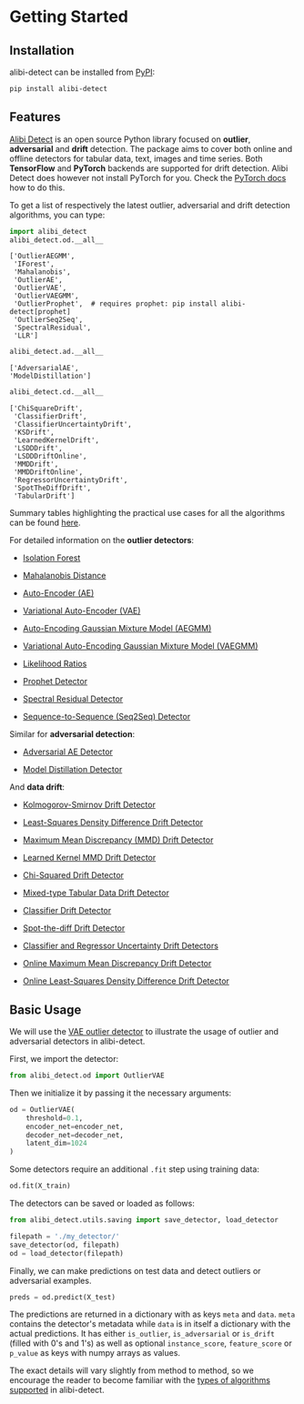 # Getting Started

## Installation

alibi-detect can be installed from [PyPI](https://pypi.org/project/alibi-detect/):

```bash
pip install alibi-detect
```

## Features

[Alibi Detect](https://github.com/SeldonIO/alibi-detect) is an open source Python library focused on 
**outlier**, **adversarial** and **drift** detection. The package aims to cover both 
online and offline detectors for tabular data, text, images and time series. 
Both **TensorFlow** and **PyTorch** backends are supported for drift detection. Alibi Detect does however 
not install PyTorch for you. Check the [PyTorch docs](https://pytorch.org/) how to do this.

To get a list of respectively the latest outlier, adversarial and drift detection algorithms, you can type:

```python
import alibi_detect
alibi_detect.od.__all__
```

```
['OutlierAEGMM',
 'IForest',
 'Mahalanobis',
 'OutlierAE',
 'OutlierVAE',
 'OutlierVAEGMM',
 'OutlierProphet',  # requires prophet: pip install alibi-detect[prophet]
 'OutlierSeq2Seq',
 'SpectralResidual',
 'LLR']
```

```python
alibi_detect.ad.__all__
```

```
['AdversarialAE',
'ModelDistillation']
```

```python
alibi_detect.cd.__all__
```

```
['ChiSquareDrift',
 'ClassifierDrift',
 'ClassifierUncertaintyDrift',
 'KSDrift',
 'LearnedKernelDrift',
 'LSDDDrift',
 'LSDDDriftOnline',
 'MMDDrift',
 'MMDDriftOnline',
 'RegressorUncertaintyDrift',
 'SpotTheDiffDrift',
 'TabularDrift']
```

Summary tables highlighting the practical use cases for all the algorithms can be found [here](../overview/algorithms.md).

For detailed information on the **outlier detectors**:

* [Isolation Forest](../od/methods/iforest.ipynb)

* [Mahalanobis Distance](../od/methods/mahalanobis.ipynb)
    
* [Auto-Encoder (AE)](../od/methods/ae.ipynb)

* [Variational Auto-Encoder (VAE)](../od/methods/vae.ipynb)

* [Auto-Encoding Gaussian Mixture Model (AEGMM)](../od/methods/aegmm.ipynb)

* [Variational Auto-Encoding Gaussian Mixture Model (VAEGMM)](../od/methods/vaegmm.ipynb)

* [Likelihood Ratios](../od/methods/llr.ipynb)
    
* [Prophet Detector](../od/methods/prophet.ipynb)
    
* [Spectral Residual Detector](../od/methods/sr.ipynb)
    
* [Sequence-to-Sequence (Seq2Seq) Detector](../od/methods/seq2seq.ipynb)

Similar for **adversarial detection**:

* [Adversarial AE Detector](../ad/methods/adversarialae.ipynb)
  
* [Model Distillation Detector](../ad/methods/modeldistillation.ipynb)

And **data drift**:
    
* [Kolmogorov-Smirnov Drift Detector](../cd/methods/ksdrift.ipynb)

* [Least-Squares Density Difference Drift Detector](../cd/methods/lsdddrift.ipynb)

* [Maximum Mean Discrepancy (MMD) Drift Detector](../cd/methods/mmddrift.ipynb)

* [Learned Kernel MMD Drift Detector](../cd/methods/learnedkerneldrift.ipynb)

* [Chi-Squared Drift Detector](../cd/methods/chisquaredrift.ipynb)

* [Mixed-type Tabular Data Drift Detector](../cd/methods/tabulardrift.ipynb)

* [Classifier Drift Detector](../cd/methods/classifierdrift.ipynb)

* [Spot-the-diff Drift Detector](../cd/methods/spotthediffdrift.ipynb)

* [Classifier and Regressor Uncertainty Drift Detectors](../cd/methods/modeluncdrift.ipynb)

* [Online Maximum Mean Discrepancy Drift Detector](../cd/methods/onlinemmddrift.ipynb)

* [Online Least-Squares Density Difference Drift Detector](../cd/methods/onlinelsdddrift.ipynb)


## Basic Usage

We will use the [VAE outlier detector](../od/methods/vae.ipynb) to illustrate the usage of outlier and adversarial detectors in alibi-detect.

First, we import the detector:

```python
from alibi_detect.od import OutlierVAE
```

Then we initialize it by passing it the necessary arguments:

```python
od = OutlierVAE(
    threshold=0.1,
    encoder_net=encoder_net,
    decoder_net=decoder_net,
    latent_dim=1024
)
```

Some detectors require an additional `.fit` step using training data:

```python
od.fit(X_train)
```

The detectors can be saved or loaded as follows:

```python
from alibi_detect.utils.saving import save_detector, load_detector

filepath = './my_detector/'
save_detector(od, filepath)
od = load_detector(filepath)
```

Finally, we can make predictions on test data and detect outliers or adversarial examples.

```python
preds = od.predict(X_test)
```

The predictions are returned in a dictionary with as keys `meta` and `data`. `meta` contains the detector's metadata while `data` is in itself a dictionary with the actual predictions. It has either `is_outlier`, `is_adversarial` or `is_drift` (filled with 0's and 1's) as well as optional `instance_score`, `feature_score` or `p_value` as keys with numpy arrays as values.

The exact details will vary slightly from method to method, so we encourage the reader to become
familiar with the [types of algorithms supported](../overview/algorithms.md) in alibi-detect.
